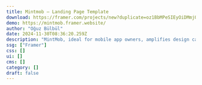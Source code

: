 ```yaml
---
title: Mintmob — Landing Page Template
download: https://framer.com/projects/new?duplicate=oz1BbMPeSIEyOiDMmjQs&via=efndi&duplicateType=siteTemplate
demo: https://mintmob.framer.website/
author: "Oğuz Bülbül"
date: 2024-11-30T08:36:20.259Z
description: "MintMob, ideal for mobile app owners, amplifies design capabilities within Framer. Tailored for mobile app creators, it enhances the development process, ensuring a seamless user experience."
ssg: ["Framer"]
css: []
ui: []
cms: []
category: []
draft: false
---
```

